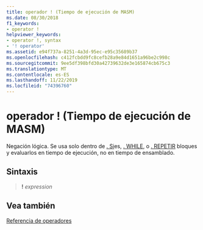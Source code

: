 ```yaml
---
title: operador ! (Tiempo de ejecución de MASM)
ms.date: 08/30/2018
f1_keywords:
- operator !
helpviewer_keywords:
- operator !, syntax
- '! operator'
ms.assetid: e94f737a-8251-4a3d-95ec-e95c35689b37
ms.openlocfilehash: c412fcbdd9fc8cefb28a9e84d1651a96be2c998c
ms.sourcegitcommit: 9ee5df398bfd30a42739632de3e165874cb675c3
ms.translationtype: MT
ms.contentlocale: es-ES
ms.lasthandoff: 11/22/2019
ms.locfileid: "74396760"
---
```

# <a name="operator--masm-run-time"></a>operador ! (Tiempo de ejecución de MASM)

Negación lógica. Se usa solo dentro de [. Si](../../assembler/masm/dot-if.md)es, [. WHILE](../../assembler/masm/dot-while.md), o [. REPETIR](../../assembler/masm/dot-repeat.md) bloques y evaluarlos en tiempo de ejecución, no en tiempo de ensamblado.

## <a name="syntax"></a>Sintaxis

> **!** *expression*

## <a name="see-also"></a>Vea también

[Referencia de operadores](operators-reference.md)
